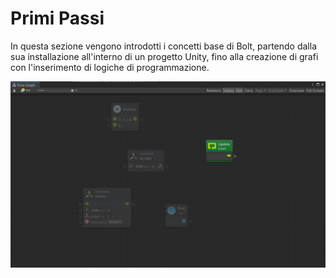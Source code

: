 # Primi Passi

In questa sezione vengono introdotti i concetti base di Bolt, partendo dalla sua installazione all'interno di un progetto Unity, fino alla creazione di grafi con l'inserimento di logiche di programmazione.

![](../.gitbook/assets/rotazione-oggetto.png)

